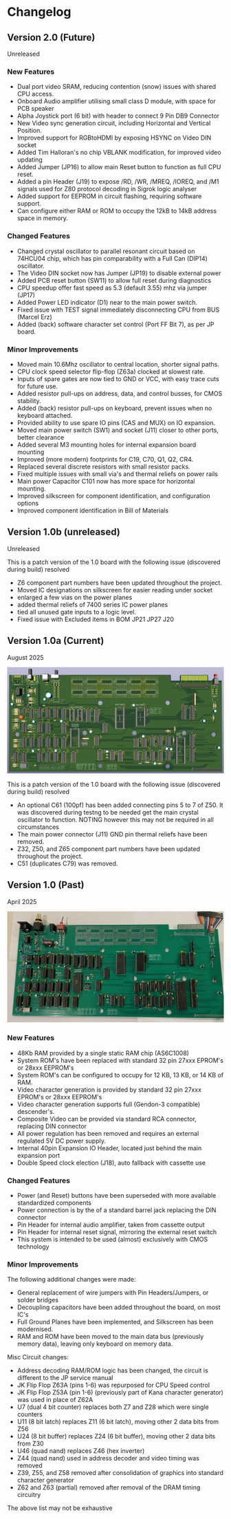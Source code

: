 
# Changelog

## Version 2.0 (Future)

Unreleased

### New Features

* Dual port video SRAM, reducing contention (snow) issues with shared CPU access.
* Onboard Audio amplifier utilising small class D module, with space for PCB speaker
* Alpha Joystick port (6 bit) with header to connect 9 Pin DB9 Connector
* New Video sync generation circuit, including Horizontal and Vertical Position.
* Improved support for RGBtoHDMI by exposing HSYNC on Video DIN socket
* Added Tim Halloran's no chip VBLANK modification, for improved video updating  
* Added Jumper (JP16) to allow main Reset button to function as full CPU reset.
* Added a pin Header (J19) to expose /RD, /WR, /MREQ, /IOREQ, and /M1 signals 
  used for Z80 protocol decoding in Sigrok logic analyser
* Added support for EEPROM in circuit flashing, requiring software support.
* Can configure either RAM or ROM to occupy the 12kB to 14kB address space in memory.

### Changed Features

- Changed crystal oscillator to parallel resonant circuit based on 74HCU04 chip, 
  which has pin comparability with a Full Can (DIP14) oscillator. 
- The Video DIN socket now has Jumper (JP19) to disable external power
- Added PCB reset button (SW11) to allow full reset during diagnostics
- CPU speedup offer fast speed as 5.3 (default 3.55) mhz via jumper (JP17)
- Added Power LED indicator (D1) near to the main power switch.
- Fixed issue with TEST signal immediately disconnecting CPU from BUS (Marcel Erz)
- Added (back) software character set control (Port FF Bit 7), as per JP board.

### Minor Improvements  

- Moved main 10.6Mhz oscillator to central location, shorter signal paths.
- CPU clock speed selector flip-flop (Z63a) clocked at slowest rate.
- Inputs of spare gates are now tied to GND or VCC, with easy trace cuts for future use.
- Added resistor pull-ups on address, data, and control busses, for CMOS stability.
- Added (back) resistor pull-ups on keyboard, prevent issues when no keyboard attached.
- Provided ability to use spare IO pins (CAS and MUX)  on IO expansion.
- Moved main power switch (SW1) and socket (J11) closer to other ports, better clearance
- Added several M3 mounting holes for internal expansion board mounting
- Improved (more modern) footprints for C19, C70, Q1, Q2, CR4.
- Replaced several discrete resistors with small resistor packs.
- Fixed multiple issues with small via's and thermal reliefs on power rails
- Main power Capacitor C101 now has more space for horizontal mounting.
- Improved silkscreen for component identification, and configuration options
- Improved component identification in Bill of Materials

## Version 1.0b (unreleased)

Unreleased

This is a patch version of the 1.0 board with the following issue (discovered during build) resolved
 
- Z6 component part numbers have been updated throughout the project.
- Moved IC designations on silkscreen for easier reading under socket
- enlarged a few vias on the power planes
- added thermal reliefs of 7400 series IC power planes
- tied all unused gate inputs to a logic level.
- Fixed issue with Excluded items in BOM JP21 JP27 J20

## Version 1.0a (Current)

August 2025

![MainboardFrontBuiltK1](/pcb/TRS-80-MP-FrontV1a.png)

This is a patch version of the 1.0 board with the following issue (discovered during build) resolved

- An optional C61 (100pf) has been added connecting pins 5 to 7 of Z50. 
  It was discovered during testng to be needed get the main crystal oscillator to function.
  NOTING however this may not be required in all circumstances
- The main power connector (J11) GND pin thermal reliefs have been removed.
- Z32, Z50, and Z65 component part numbers have been updated throughout the project.
- C51 (duplicates C79) was removed.

## Version 1.0 (Past)

April 2025

![MainboardFrontBuiltK1](/images/IMG_8736.jpeg)

### New Features

* 48Kb RAM provided by a single static RAM chip (AS6C1008)
* System ROM's have been replaced with standard 32 pin 27xxx EPROM's or 28xxx EEPROM's
* System ROM's can be configured to occupy for 12 KB, 13 KB, or 14 KB of RAM.
* Video character generation is provided by standard 32 pin 27xxx EPROM's or 28xxx EEPROM's  
* Video character generation supports full (Gendon-3 compatible) descender's.
* Composite Video can be provided via standard RCA connector, replacing DIN connector
* All power regulation has been removed and requires an external regulated 5V DC power supply.
* Internal 40pin Expansion IO Header, located just behind the main expansion port
* Double Speed clock election (J18), auto fallback with cassette use

### Changed Features

* Power (and Reset) buttons have been superseded with more available standardized components
* Power connection is by the of a standard barrel jack replacing the DIN connector
* Pin Header for internal audio amplifier, taken from cassette output
* Pin Header for internal reset signal, mirroring the external reset switch
* This system is intended to be used (almost) exclusively with CMOS technology

### Minor Improvements  

The following additional changes were made:
- General replacement of wire jumpers with Pin Headers/Jumpers, or solder bridges
- Decoupling capacitors have been added throughout the board, on most IC's
- Full Ground Planes have been implemented, and Silkscreen has been modernised.
- RAM and ROM have been moved to the main data bus (previously memory data), leaving only keyboard on memory data.

Misc Circuit changes:
- Address decoding RAM/ROM logic has been changed, the circuit is different to the JP service manual
- JK Flip Flop Z63A (pins 1-6) was repurposed for CPU Speed control
- JK Flip Flop Z53A (pin 1-6) (previously part of Kana character generator) was used in place of Z62A
- U7 (dual 4 bit counter) replaces both Z7 and Z28 which were single counters
- U11 (8 bit latch) replaces Z11 (6 bit latch), moving other 2 data bits from Z56
- U24 (8 bit buffer) replaces Z24 (6 bit buffer), moving other 2 data bits from Z30
- U46 (quad nand) replaces Z46 (hex inverter)
- Z44 (quad nand) used in address decoder and video timing was removed
- Z39, Z55, and Z58 removed after consolidation of graphics into standard character generator
- Z62 and Z63 (partial) removed after removal of the DRAM timing circuitry

The above list may not be exhaustive
